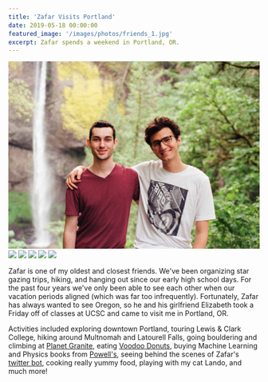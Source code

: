 ```yaml
---
title: 'Zafar Visits Portland'
date: 2019-05-18 00:00:00
featured_image: '/images/photos/friends_1.jpg'
excerpt: Zafar spends a weekend in Portland, OR.
---
```


<div class="gallery" data-columns="3">
    <img src="/images/photos/friends_1.jpg">
    <img src="/images/photos/zafar_1.jpg">
    <img src="/images/photos/or_waterfall_2.jpg">
    <img src="/images/photos/or_waterfall_1.jpg">     
    <img src="/images/photos/zafar_3.jpg">             
    <img src="/images/photos/zafar_elizabeth_2.jpg">       
</div>

Zafar is one of my oldest and closest friends. We've been organizing star gazing trips, hiking, and hanging out since our early high school days. For the past four years we've only been able to see each other when our vacation periods aligned (which was far too infrequently). Fortunately, Zafar has always wanted to see Oregon, so he and his girlfriend Elizabeth took a Friday off of classes at UCSC and came to visit me in Portland, OR.

Activities included exploring downtown Portland, touring Lewis & Clark College, hiking around Multnomah and Latourell Falls, going bouldering and climbing at [Planet Granite](https://planetgranite.com/pdx/), eating [Voodoo Donuts](https://www.voodoodoughnut.com/), buying Machine Learning and Physics books from [Powell's](https://www.powells.com/), seeing behind the scenes of Zafar's [twitter bot](https://twitter.com/exoPaperBot), cooking really yummy food, playing with my cat Lando, and much more! 
